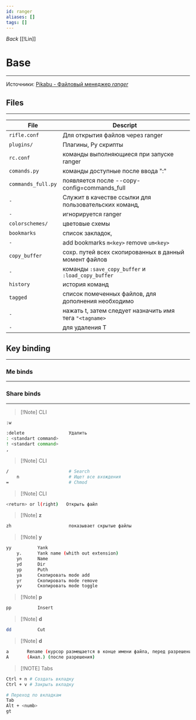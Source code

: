 ```yaml
---
id: ranger
aliases: []
tags: []
---
```

*Back*
    [[!Lin]]

# Base
---
Источники: [Pikabu - Файловый менеджер *ranger*](https://pikabu.ru/story/faylovyiy_menedzher_ranger_5784003)


## Files
---

| File               | Descript                                                 |
|--------------------|----------------------------------------------------------|
| `rifle.conf`       | Для открытия файлов через  ranger                        |
| `plugins/`         | Плагины,  Py  скрипты                                    |
| `rc.conf`          | команды выполняющиеся при запуске  ranger                |
| `comands.py`       | команды доступные после ввода ":"                        |
| `commands_full.py` | появляется после --copy-config=commands_full             |
| `-`                | Служит в качестве ссылки для пользовательских команд,    |
| `-`                | игнорируется  ranger                                     |
| `colorschemes/`    | цветовые схемы                                           |
| `bookmarks`        | список закладок,                                         |
| `-`                | add bookmarks `m<key>` remove `um<key>`                  |
| `copy_buffer`      | сохр. путей всех скопированных в данный момент файлов    |
| `-`                | команды `:save_copy_buffer` и `:load_copy_buffer`        |
| `history`          | история команд                                           |
| `tagged`           | список помеченных файлов, для дополнения необходимо      |
| `-`                | нажать  t, затем следует назначить имя тега `"<tagname>` |
| `-`                | для удаления  T                                          |

## Key binding
---
### Me binds
---


### Share binds
---
>[!Note] CLI
```sh
:w

:delete                 Удалить
: <standart command>
! <standart command>
,
```

>[!Note] CLI
```sh
/                       # Search
    n                   # Ищет все вхождения
=                       # Chmod
```

>[!Note] CLI
```sh
<return> or l(right)   Открыть файл
```

>[!Note] **z**
```sh
zh                      показывает скрытые файлы
```

>[!Note] **y**
```sh
yy          Yank
    y.      Yank name (whith out extension)
    yn      Name
    yd      Dir
    yp      Puth
    ya      Скопировать mode add
    yr      Скопировать mode remove
    yv      Скопировать mode toggle
```

>[!Note] **p**
```sh
pp          Insert
```
>[!Note] **d**
```sh
dd          Cut
```

>[!Note] **d**
```sh
a       Rename (курсор размещается в конце имени файла, перед разрешением)
A       (Анал.) (после разрешения)
```

> [!NOTE] Tabs
```sh
Ctrl + n # Создать вкладку
Ctrl + v # Закрыть вкладку

# Переход по вкладкам
Tab
Alt + <numb>
gt
```



